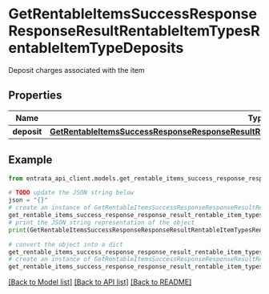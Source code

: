 # GetRentableItemsSuccessResponseResponseResultRentableItemTypesRentableItemTypeDeposits

Deposit charges associated with the item

## Properties

Name | Type | Description | Notes
------------ | ------------- | ------------- | -------------
**deposit** | [**GetRentableItemsSuccessResponseResponseResultRentableItemTypesRentableItemTypeDepositsDeposit**](GetRentableItemsSuccessResponseResponseResultRentableItemTypesRentableItemTypeDepositsDeposit.md) |  | 

## Example

```python
from entrata_api_client.models.get_rentable_items_success_response_response_result_rentable_item_types_rentable_item_type_deposits import GetRentableItemsSuccessResponseResponseResultRentableItemTypesRentableItemTypeDeposits

# TODO update the JSON string below
json = "{}"
# create an instance of GetRentableItemsSuccessResponseResponseResultRentableItemTypesRentableItemTypeDeposits from a JSON string
get_rentable_items_success_response_response_result_rentable_item_types_rentable_item_type_deposits_instance = GetRentableItemsSuccessResponseResponseResultRentableItemTypesRentableItemTypeDeposits.from_json(json)
# print the JSON string representation of the object
print(GetRentableItemsSuccessResponseResponseResultRentableItemTypesRentableItemTypeDeposits.to_json())

# convert the object into a dict
get_rentable_items_success_response_response_result_rentable_item_types_rentable_item_type_deposits_dict = get_rentable_items_success_response_response_result_rentable_item_types_rentable_item_type_deposits_instance.to_dict()
# create an instance of GetRentableItemsSuccessResponseResponseResultRentableItemTypesRentableItemTypeDeposits from a dict
get_rentable_items_success_response_response_result_rentable_item_types_rentable_item_type_deposits_from_dict = GetRentableItemsSuccessResponseResponseResultRentableItemTypesRentableItemTypeDeposits.from_dict(get_rentable_items_success_response_response_result_rentable_item_types_rentable_item_type_deposits_dict)
```
[[Back to Model list]](../README.md#documentation-for-models) [[Back to API list]](../README.md#documentation-for-api-endpoints) [[Back to README]](../README.md)


